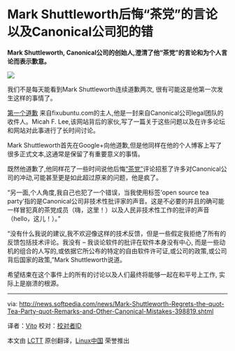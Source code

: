 Mark Shuttleworth后悔“茶党”的言论以及Canonical公司犯的错
================================================================================
**Mark Shuttleworth, Canonical公司的创始人,澄清了他“茶党”的言论和为个人言论而表示歉意。**

![](http://i1-news.softpedia-static.com/images/news2/Mark-Shuttleworth-Regrets-the-quot-Tea-Party-quot-Remarks-and-Other-Canonical-Mistakes-398819-2.jpg)

我们不是每天能看到Mark Shuttleworth连续道歉两次, 很有可能这是他第一次发生这样的事情了。

[第一个道歉][1] 来自fixubuntu.com的主人,他是一封来自Canonical公司legal团队的收件人。Micah F. Lee,该网站背后的家伙,写了一篇关于这些问题以及在许多论坛和网站对此事进行了长时间讨论。

Mark Shuttleworth首先在Google+向他道歉,但是他同样在他的个人博客上写了很多正式文本,这通常是保留了有重要意义的事情。

既然他道歉了,他同样花了一些时间说他后悔[“茶党”][2]评论招惹了许多对Canonical公司的冲动,可能甚至更是如此超过原来的问题，他是疯了。

“另一面,个人角度,我自己也犯了一个错误，当我使用标签‘open source tea party’指的是Canonical公司非技术性批评家的声音。这是不必要的并且的确可能一样冒犯真的茶党成员（嗨，这里！）以及人民非技术性工作的批评的声音（hello，这儿！）。”

“没有什么我说的建议,我不欢迎像这样的技术反馈，但是一些假定我拒绝了所有的反馈包括技术评论。我没有 – 我谈论软件的批评在软件本身没有中心, 而是一些动机的组合的人写的,或依据它所公布的特定的自由软件许可证,或公司的政策,或公司背后国家的政策,”Mark Shuttleworth说道。

希望结束在这个事件上的所有的讨论以及人们最终将能够一起在和平号上工作, 实际上是崩溃的根源。

--------------------------------------------------------------------------------

via: http://news.softpedia.com/news/Mark-Shuttleworth-Regrets-the-quot-Tea-Party-quot-Remarks-and-Other-Canonical-Mistakes-398819.shtml

译者：[Vito](https://github.com/vito-L) 校对：[校对者ID](https://github.com/校对者ID)

本文由 [LCTT](https://github.com/LCTT/TranslateProject) 原创翻译，[Linux中国](http://linux.cn/) 荣誉推出

[1]:http://news.softpedia.com/news/Mark-Shuttleworth-Apologizes-for-the-Trademark-Infringement-Letter-Sent-to-Fixubuntu-com-398583.shtml
[2]:http://news.softpedia.com/news/Mark-Shuttleworth-Says-That-Mir-Opponents-Have-Formed-the-Open-Source-Tea-Party-392793.shtml
